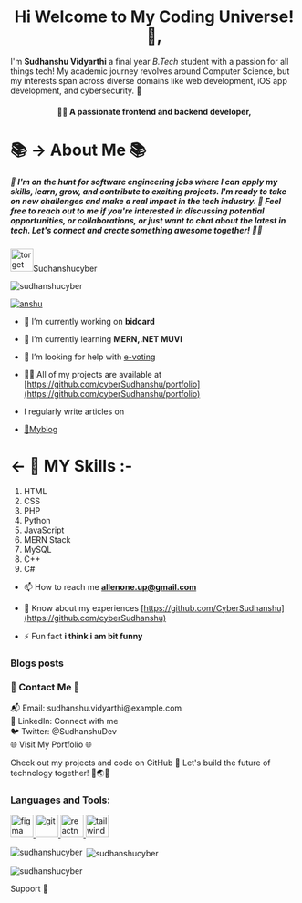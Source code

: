 <h1 align="center">Hi Welcome to My Coding Universe!  👋,</h1>
  </h2>I'm <b>Sudhanshu Vidyarthi</b> a final year<i> B.Tech</i> student with a passion for all things tech! My academic journey revolves around Computer Science, but my interests span across diverse domains like web development, iOS app development, and cybersecurity. 🚀</h2>
<h4 align="center">👨‍💻 A passionate frontend  and backend developer, </h4>
<h1>📚 -> About Me 📚</h1>
<h5
📖 I'm currently a final year Computer Science student, soon to embark on my professional journey in the world of software engineering. 🎓
💻 My heart beats for coding, and my fingers dance across the keyboard to craft digital masterpieces. I'm fluent in a variety of programming languages, including HTML, CSS, PHP, Python, JavaScript, and C++. 🧑‍💻
🌐 Web development is my creative playground. I love building beautiful and functional websites using the MERN stack, and I've got a knack for crafting captivating user interfaces. 🖥️
📱 The world of mobile app development, especially iOS, excites me. I'm eager to explore and innovate in this space, bringing my ideas to life in the App Store. 📲
🔒 Cybersecurity is my shield and sword. I'm passionate about safeguarding the digital world and keeping it safe from the shadows of the web. 👾
💼 What I'm Looking For 💼

🌟 I'm on the hunt for software engineering jobs where I can apply my skills, learn, grow, and contribute to exciting projects. I'm ready to take on new challenges and make a real impact in the tech industry. 💪
Feel free to reach out to me if you're interested in discussing potential opportunities, or collaborations, or just want to chat about the latest in tech. Let's connect and create something awesome together! 🚀🌟
</h5>

<p align="left"> <img src="https://avatars.githubusercontent.com/u/104724655?v=4" alt="torget" style=for-the-badge" height="40px"width="40"/>Sudhanshucyber </p>

<p align="left"> <img src="https://komarev.com/ghpvc/?username=sudhanshucyber&label=Profile%20views&color=0e75b6&style=flat" alt="sudhanshucyber" /> </p>

<p align="left"> <a href="https://twitter.com/SudhanshuVidya1" target="blank"><img src="https://img.shields.io/twitter/follow/anshu?logo=twitter&style=for-the-badge" alt="anshu" /></a> </p>

- 🔭 I’m currently working on **bidcard**

- 🌱 I’m currently learning **MERN,.NET MUVI**

- 🤝 I’m looking for help with [e-voting](Sudhanshucyber/onlinevotingsys)

- 👨‍💻 All of my projects are available at [https://github.com/cyberSudhanshu/portfolio](https://github.com/cyberSudhanshu/portfolio)

-  I regularly write articles on
-   <a href="https://t.co/gODatE9BxG" alt="_blanck">📝Myblog</a>
   <h1><- 💬 MY Skills :-</h1>
     <ol type="1">
    <li>HTML</li>
   <li> CSS</li>
   <li>PHP</li> 
   <li>Python</li> 
    <li>JavaScript</li>
   <li>MERN Stack</li> 
    <li>MySQL</li>
   <li>C++</li> 
    <li>C#</li>
     </ol>

- 📫 How to reach me **allenone.up@gmail.com**

- 📄 Know about my experiences [https://github.com/CyberSudhanshu](https://github.com/cyberSudhanshu)

- ⚡ Fun fact **i think i am bit funny**

### Blogs posts
<!-- BLOG-POST-LIST:START -->
<!-- BLOG-POST-LIST:END -->

<h3 align="left">📧 Contact Me 📧</h3>

<div class="eamil">
📬 Email: sudhanshu.vidyarthi@example.com</div>
<div class ="linkdin">
📱 LinkedIn: Connect with me</div>
<div class ="twitter">
🐦 Twitter: @SudhanshuDev</div>
🌐 Visit My Portfolio 🌐

Check out my projects and code on GitHub
🔗 Let's build the future of technology together! 🚀🌏✨
</p>

<h3 align="left">Languages and Tools:</h3>
<p align="left"> <a href="https://www.figma.com/" target="_blank" rel="noreferrer"> <img src="https://www.vectorlogo.zone/logos/figma/figma-icon.svg" alt="figma" width="40" height="40"/> </a> <a href="https://git-scm.com/" target="_blank" rel="noreferrer"> <img src="https://www.vectorlogo.zone/logos/git-scm/git-scm-icon.svg" alt="git" width="40" height="40"/> </a> <a href="https://reactnative.dev/" target="_blank" rel="noreferrer"> <img src="https://reactnative.dev/img/header_logo.svg" alt="reactnative" width="40" height="40"/> </a> <a href="https://tailwindcss.com/" target="_blank" rel="noreferrer"> <img src="https://www.vectorlogo.zone/logos/tailwindcss/tailwindcss-icon.svg" alt="tailwind" width="40" height="40"/> </a> </p>

<p><img align="left" src="https://github-readme-stats.vercel.app/api/top-langs?username=sudhanshucyber&show_icons=true&locale=en&layout=compact" alt="sudhanshucyber" /></p>

<p>&nbsp;<img align="center" src="https://github-readme-stats.vercel.app/api?username=sudhanshucyber&show_icons=true&locale=en" alt="sudhanshucyber" /></p>

<p><img align="center" src="https://github-readme-streak-stats.herokuapp.com/?user=sudhanshucyber&" alt="sudhanshucyber" /></p>

Support 🙏

